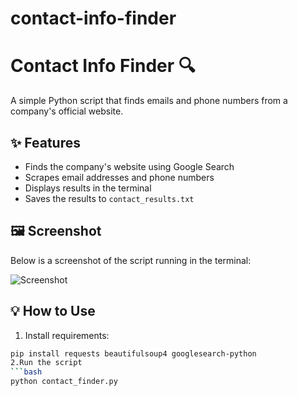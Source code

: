 # contact-info-finder
# Contact Info Finder 🔍

A simple Python script that finds emails and phone numbers from a company's official website.

## ✨ Features

- Finds the company's website using Google Search
- Scrapes email addresses and phone numbers
- Displays results in the terminal
- Saves the results to `contact_results.txt`

## 🖼 Screenshot

Below is a screenshot of the script running in the terminal:

![Screenshot](screenshot.png)

## 💡 How to Use

1. Install requirements:

```bash
pip install requests beautifulsoup4 googlesearch-python
2.Run the script
```bash
python contact_finder.py

